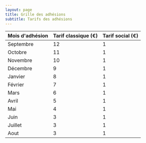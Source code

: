```yaml
---
layout: page
title: Grille des adhésions
subtitle: Tarifs des adhésions
---
```


| Mois d'adhésion | Tarif classique (€) | Tarif social (€) |
|-----------------| --------------- | ------------ |
| Septembre       |     12          |      1       |
| Octobre         |     11          |      1       |
| Novembre        |     10          |      1       |
| Décembre        |     9          |      1       |
| Janvier         |     8          |      1       |
| Février         |     7          |      1       |
| Mars            |     6          |      1       |
| Avril           |     5          |      1       |
| Mai             |     4          |      1       |
| Juin            |     3          |      1       |
| Juillet         |     3          |      1       |
| Aout            |     3          |      1       |